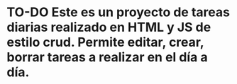 # TO-DO Este es un proyecto de tareas diarias realizado en HTML y JS de estilo crud. Permite editar, crear, borrar tareas a realizar en el día a día.
